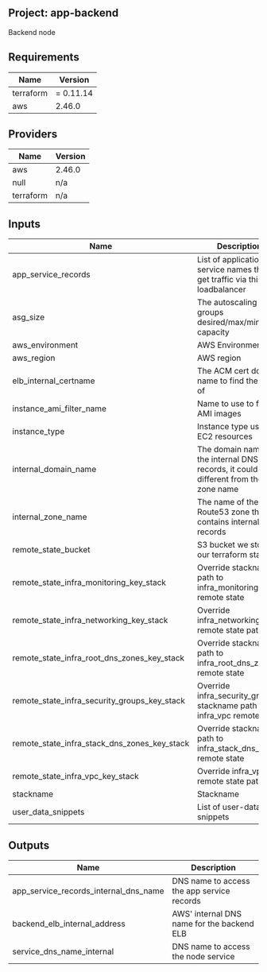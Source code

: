 ## Project: app-backend

Backend node

## Requirements

| Name | Version |
|------|---------|
| terraform | = 0.11.14 |
| aws | 2.46.0 |

## Providers

| Name | Version |
|------|---------|
| aws | 2.46.0 |
| null | n/a |
| terraform | n/a |

## Inputs

| Name | Description | Type | Default | Required |
|------|-------------|------|---------|:--------:|
| app\_service\_records | List of application service names that get traffic via this loadbalancer | `list` | `[]` | no |
| asg\_size | The autoscaling groups desired/max/min capacity | `string` | `"2"` | no |
| aws\_environment | AWS Environment | `string` | n/a | yes |
| aws\_region | AWS region | `string` | `"eu-west-1"` | no |
| elb\_internal\_certname | The ACM cert domain name to find the ARN of | `string` | n/a | yes |
| instance\_ami\_filter\_name | Name to use to find AMI images | `string` | `""` | no |
| instance\_type | Instance type used for EC2 resources | `string` | `"m5.2xlarge"` | no |
| internal\_domain\_name | The domain name of the internal DNS records, it could be different from the zone name | `string` | n/a | yes |
| internal\_zone\_name | The name of the Route53 zone that contains internal records | `string` | n/a | yes |
| remote\_state\_bucket | S3 bucket we store our terraform state in | `string` | n/a | yes |
| remote\_state\_infra\_monitoring\_key\_stack | Override stackname path to infra\_monitoring remote state | `string` | `""` | no |
| remote\_state\_infra\_networking\_key\_stack | Override infra\_networking remote state path | `string` | `""` | no |
| remote\_state\_infra\_root\_dns\_zones\_key\_stack | Override stackname path to infra\_root\_dns\_zones remote state | `string` | `""` | no |
| remote\_state\_infra\_security\_groups\_key\_stack | Override infra\_security\_groups stackname path to infra\_vpc remote state | `string` | `""` | no |
| remote\_state\_infra\_stack\_dns\_zones\_key\_stack | Override stackname path to infra\_stack\_dns\_zones remote state | `string` | `""` | no |
| remote\_state\_infra\_vpc\_key\_stack | Override infra\_vpc remote state path | `string` | `""` | no |
| stackname | Stackname | `string` | n/a | yes |
| user\_data\_snippets | List of user-data snippets | `list` | n/a | yes |

## Outputs

| Name | Description |
|------|-------------|
| app\_service\_records\_internal\_dns\_name | DNS name to access the app service records |
| backend\_elb\_internal\_address | AWS' internal DNS name for the backend ELB |
| service\_dns\_name\_internal | DNS name to access the node service |

